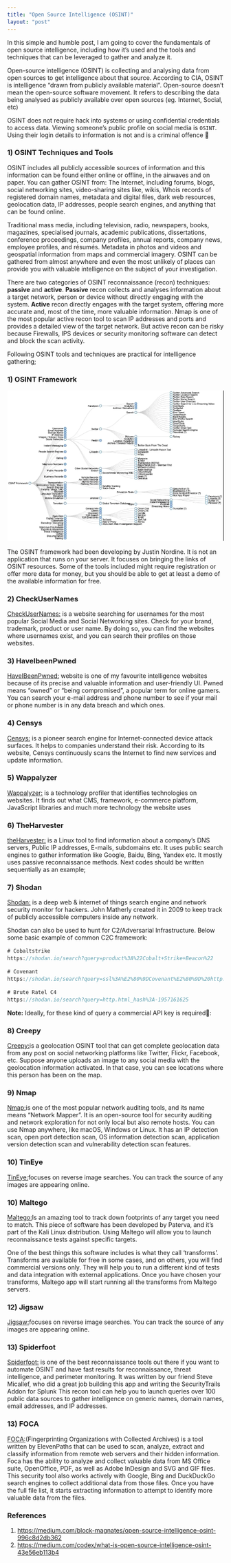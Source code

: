```yaml
---
title: "Open Source Intelligence (OSINT)" 
layout: "post"
---
```


In this simple and humble post, I am going to cover the fundamentals of open source intelligence, including how it’s used and the tools and techniques that can be leveraged to gather and analyze it. 

Open-source intelligence (OSINT) is collecting and analysing data from open sources to get intelligence about that source. 
According to CIA, OSINT is intelligence “drawn from publicly available material”.
Open-source doesn’t mean the open-source software movement. It refers to describing the data being analysed as publicly available over open sources (eg. Internet, Social, etc)

OSINT does not require hack into systems or using confidential credentials to access data. 
Viewing someone’s public profile on social media is `OSINT`. Using their login details to information is not and is a criminal offence 🚩


### 1) OSINT Techniques and Tools


OSINT includes all publicly accessible sources of information and this information can be found either online or offline, in the airwaves and on paper. You can gather OSINT from: The Internet, including forums, blogs, social networking sites, video-sharing sites like, wikis, Whois records of registered domain names, metadata and digital files, dark web resources, geolocation data, IP addresses, people search engines, and anything that can be found online. 

Traditional mass media, including television, radio, newspapers, books, magazines, specialised journals, academic publications, dissertations, conference proceedings, company profiles, annual reports, company news, employee profiles, and résumés. Metadata in photos and videos and geospatial information from maps and commercial imagery. OSINT can be gathered from almost anywhere and even the most unlikely of places can provide you with valuable intelligence on the subject of your investigation.

There are two categories of OSINT reconnaissance (recon) techniques: __passive__ and __active__.
__Passive__ recon collects and analyses information about a target network, person or device without directly engaging with the system.
__Active__ recon directly engages with the target system, offering more accurate and, most of the time, more valuable information. 
Nmap is one of the most popular active recon tool to scan IP addresses and ports and provides a detailed view of the target network. But active recon can be risky because Firewalls, IPS devices or security monitoring software can detect and block the scan activity.

Following OSINT tools and techniques are practical for intelligence gathering;


### 1) OSINT Framework

<p align="center">
  <img src="/assets/posts/2021-02-01-Open-Source-Intelligence-(OSINT)/1.PNG">
</p>

The OSINT framework had been developing by Justin Nordine. It is not an application that runs on your server. 
It focuses on bringing the links of OSINT resources. Some of the tools included might require registration or offer more data for money, but you should be able to get at least a demo of the available information for free.

### 2) CheckUserNames

[CheckUserNames:](https://checkusernames.com) is a website searching for usernames for the most popular Social Media and Social Networking sites. Check for your brand, trademark, product or user name. By doing so, you can find the websites where usernames exist, and you can search their profiles on those websites.

### 3) HaveIbeenPwned

[HaveIBeenPwned:](https://haveibeenpwned.com) website is one of my favourite intelligence websites because of its precise and valuable information and user-friendly UI. Pwned means “owned” or “being compromised”, a popular term for online gamers. You can search your e-mail address and phone number to see if your mail or phone number is in any data breach and which ones.

### 4) Censys

[Censys:](https://censys.io) is a pioneer search engine for Internet-connected device attack surfaces. It helps to companies understand their risk. 
According to its website, Censys continuously scans the Internet to find new services and update information.

### 5) Wappalyzer

[Wappalyzer:](https://www.wappalyzer.com/) is a technology profiler that identifies technologies on websites. It finds out what CMS, framework, e-commerce platform, JavaScript libraries and much more technology the website uses

### 6) TheHarvester

[theHarvester:](https://github.com/laramies/theHarvester) is a Linux tool to find information about a company’s DNS servers, Public IP addresses, E-mails, subdomains etc. It uses public search engines to gather information like Google, Baidu, Bing, Yandex etc. It mostly uses passive reconnaissance methods. Next codes should be written sequentially as an example;

### 7) Shodan

[Shodan:](https://www.shodan.io/) is a deep web & internet of things search engine and network security monitor for hackers. John Matherly created it in 2009 to keep track of publicly accessible computers inside any network.

 Shodan can also be used to hunt for C2/Adversarial Infrastructure. Below some basic example of common C2C framework: 

```java
# Cobaltstrike
https://shodan.io/search?query=product%3A%22Cobalt+Strike+Beacon%22
```

```java
# Covenant
https://shodan.io/search?query=ssl%3A%E2%80%9DCovenant%E2%80%9D%20http.component%3A%E2%80%9DBlazor%E2%80%9D
```

```java
# Brute Ratel C4
https://shodan.io/search?query=http.html_hash%3A-1957161625
```

__Note:__ Ideally, for these kind of query a commercial API key is required🚩:



### 8) Creepy

[Creepy:](https://www.geocreepy.com/)is a geolocation OSINT tool that can get complete geolocation data from any post on social networking platforms like Twitter, Flickr, Facebook, etc.
Suppose anyone uploads an image to any social media with the geolocation information activated. In that case, you can see locations where this person has been on the map.

### 9) Nmap

[Nmap:](https://nmap.org/)is one of the most popular network auditing tools, and its name means “Network Mapper”. It is an open-source tool for security auditing and network exploration for not only local but also remote hosts. You can use Nmap anywhere, like macOS, Windows or Linux.
It has an IP detection scan, open port detection scan, OS information detection scan, application version detection scan and vulnerability detection scan features.

### 10) TinEye

[TinEye:](https://tineye.com/)focuses on reverse image searches. You can track the source of any images are appearing online.

### 10) Maltego

[Maltego:](https://www.maltego.com/)Is an amazing tool to track down footprints of any target you need to match. This piece of software has been developed by Paterva, and it’s part of the Kali Linux distribution. Using Maltego will allow you to launch reconnaissance tests against specific targets.

One of the best things this software includes is what they call ‘transforms’. Transforms are available for free in some cases, and on others, you will find commercial versions only. They will help you to run a different kind of tests and data integration with external applications. Once you have chosen your transforms, Maltego app will start running all the transforms from Maltego servers.

### 12) Jigsaw

[Jigsaw:](https://www.jigsawsecurityenterprise.com/)focuses on reverse image searches. You can track the source of any images are appearing online.

### 13) Spiderfoot
[Spiderfoot:](https://www.spiderfoot.net/) is one of the best reconnaissance tools out there if you want to automate OSINT and have fast results for reconnaissance, threat intelligence, and perimeter monitoring. It was written by our friend Steve Micallef, who did a great job building this app and writing the SecurityTrails Addon for Splunk
This recon tool can help you to launch queries over 100 public data sources to gather intelligence on generic names, domain names, email addresses, and IP addresses.

### 13) FOCA
[FOCA:](https://github.com/ElevenPaths/FOCA)(Fingerprinting Organizations with Collected Archives) is a tool written by ElevenPaths that can be used to scan, analyze, extract and classify information from remote web servers and their hidden information.
Foca has the ability to analyze and collect valuable data from MS Office suite, OpenOffice, PDF, as well as Adobe InDesign and SVG and GIF files. This security tool also works actively with Google, Bing and DuckDuckGo search engines to collect additional data from those files. Once you have the full file list, it starts extracting information to attempt to identify more valuable data from the files.



### References 

1. https://medium.com/block-magnates/open-source-intelligence-osint-996c8d2db362
2. https://medium.com/codex/what-is-open-source-intelligence-osint-43e56eb113b4





